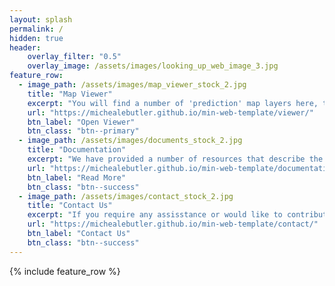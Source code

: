 ```yaml
---
layout: splash
permalink: /
hidden: true
header:
    overlay_filter: "0.5"
    overlay_image: /assets/images/looking_up_web_image_3.jpg
feature_row:
  - image_path: /assets/images/map_viewer_stock_2.jpg
    title: "Map Viewer"
    excerpt: "You will find a number of 'prediction' map layers here, that you can **view**, **edit**, and **download**."
    url: "https://michealebutler.github.io/min-web-template/viewer/"
    btn_label: "Open Viewer"
    btn_class: "btn--primary"
  - image_path: /assets/images/documents_stock_2.jpg
    title: "Documentation"
    excerpt: "We have provided a number of resources that describe the created utilities, including instructions on how to use them"
    url: "https://michealebutler.github.io/min-web-template/documentation/"
    btn_label: "Read More"
    btn_class: "btn--success"
  - image_path: /assets/images/contact_stock_2.jpg
    title: "Contact Us"
    excerpt: "If you require any assisstance or would like to contribute any data to help us refine our models, please get in touch."
    url: "https://michealebutler.github.io/min-web-template/contact/"
    btn_label: "Contact Us"
    btn_class: "btn--success"
---
```


{% include feature_row %}

